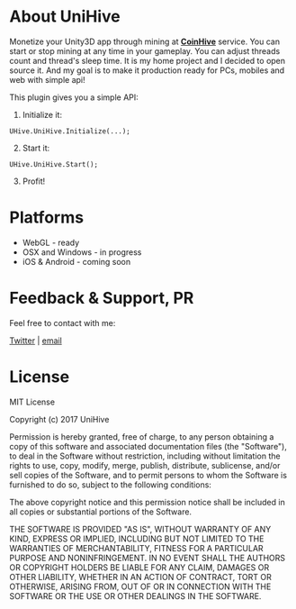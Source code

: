 # About UniHive
Monetize your Unity3D app through mining at <a href="https://coinhive.com"><strong>CoinHive</strong></a> service. You can start or stop mining at any time in your gameplay. You can adjust threads count and  thread's sleep time. It is my home project and I decided to open source it. And my goal is to make it production ready for PCs, mobiles and web with simple api!


This plugin gives you a simple API:

1) Initialize it:

<code>UHive.UniHive.Initialize(...);</code>

2) Start it:

<code>UHive.UniHive.Start();</code>

3) Profit!

# Platforms

* WebGL - ready
* OSX and Windows - in progress
* iOS & Android - coming soon

# Feedback & Support, PR

Feel free to contact with me:

<a href="https://twitter.com/afrokick">Twitter</a> | <a href="mailto://devbyru@gmail.com">email</a>

# License

MIT License

Copyright (c) 2017 UniHive

Permission is hereby granted, free of charge, to any person obtaining a copy
of this software and associated documentation files (the "Software"), to deal
in the Software without restriction, including without limitation the rights
to use, copy, modify, merge, publish, distribute, sublicense, and/or sell
copies of the Software, and to permit persons to whom the Software is
furnished to do so, subject to the following conditions:

The above copyright notice and this permission notice shall be included in all
copies or substantial portions of the Software.

THE SOFTWARE IS PROVIDED "AS IS", WITHOUT WARRANTY OF ANY KIND, EXPRESS OR
IMPLIED, INCLUDING BUT NOT LIMITED TO THE WARRANTIES OF MERCHANTABILITY,
FITNESS FOR A PARTICULAR PURPOSE AND NONINFRINGEMENT. IN NO EVENT SHALL THE
AUTHORS OR COPYRIGHT HOLDERS BE LIABLE FOR ANY CLAIM, DAMAGES OR OTHER
LIABILITY, WHETHER IN AN ACTION OF CONTRACT, TORT OR OTHERWISE, ARISING FROM,
OUT OF OR IN CONNECTION WITH THE SOFTWARE OR THE USE OR OTHER DEALINGS IN THE
SOFTWARE.
